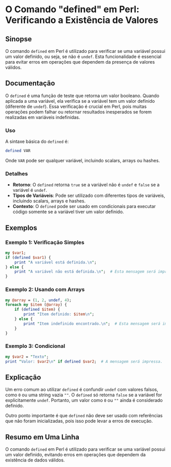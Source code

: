<!--
Meta Description: # O Comando "defined" em Perl: Verificando a Existência de Valores ## Sinopse O comando `defined` em Perl é utilizado para verificar se uma variável p...
Meta Keywords: defined, variável, perl, valor, undef
-->

# O Comando "defined" em Perl: Verificando a Existência de Valores

## Sinopse
O comando `defined` em Perl é utilizado para verificar se uma variável possui um valor definido, ou seja, se não é `undef`. Esta funcionalidade é essencial para evitar erros em operações que dependem da presença de valores válidos.

## Documentação
O `defined` é uma função de teste que retorna um valor booleano. Quando aplicada a uma variável, ela verifica se a variável tem um valor definido (diferente de `undef`). Essa verificação é crucial em Perl, pois muitas operações podem falhar ou retornar resultados inesperados se forem realizadas em variáveis indefinidas.

### Uso
A sintaxe básica do `defined` é:
```perl
defined VAR
```
Onde `VAR` pode ser qualquer variável, incluindo scalars, arrays ou hashes.

### Detalhes
- **Retorno**: O `defined` retorna `true` se a variável não é `undef` e `false` se a variável é `undef`.
- **Tipos de Variáveis**: Pode ser utilizado com diferentes tipos de variáveis, incluindo scalars, arrays e hashes.
- **Contexto**: O `defined` pode ser usado em condicionais para executar código somente se a variável tiver um valor definido.

## Exemplos

### Exemplo 1: Verificação Simples
```perl
my $var1;
if (defined $var1) {
    print "A variável está definida.\n";
} else {
    print "A variável não está definida.\n";  # Esta mensagem será impressa.
}
```

### Exemplo 2: Usando com Arrays
```perl
my @array = (1, 2, undef, 4);
foreach my $item (@array) {
    if (defined $item) {
        print "Item definido: $item\n";
    } else {
        print "Item indefinido encontrado.\n";  # Esta mensagem será impressa.
    }
}
```

### Exemplo 3: Condicional
```perl
my $var2 = "Texto";
print "Valor: $var2\n" if defined $var2;  # A mensagem será impressa.
```

## Explicação
Um erro comum ao utilizar `defined` é confundir `undef` com valores falsos, como `0` ou uma string vazia `""`. O `defined` só retorna `false` se a variável for explicitamente `undef`. Portanto, um valor como `0` ou `""` ainda é considerado definido.

Outro ponto importante é que `defined` não deve ser usado com referências que não foram inicializadas, pois isso pode levar a erros de execução.

## Resumo em Uma Linha
O comando `defined` em Perl é utilizado para verificar se uma variável possui um valor definido, evitando erros em operações que dependem da existência de dados válidos.